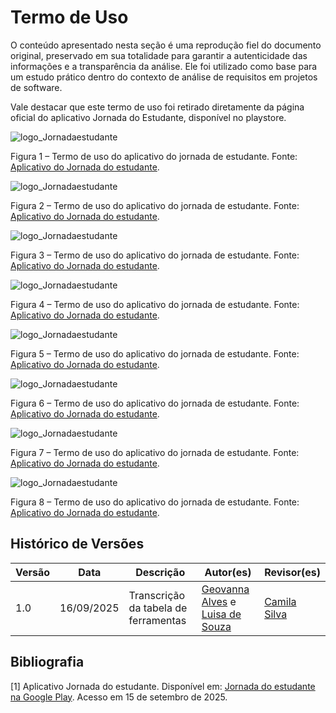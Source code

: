 # Termo de Uso

O conteúdo apresentado nesta seção é uma reprodução fiel do documento original, preservado em sua totalidade para garantir a autenticidade das informações e a transparência da análise. Ele foi utilizado como base para um estudo prático dentro do contexto de análise de requisitos em projetos de software.

Vale destacar que este termo de uso foi retirado diretamente da página oficial do aplicativo Jornada do Estudante, disponível no playstore.

![logo_Jornadaestudante](../img/termo_de_uso1.jpg)

Figura 1 – Termo de uso do aplicativo do jornada de estudante. Fonte:  [Aplicativo do Jornada do estudante](https://play.google.com/store/apps/details?id=br.gov.mec.jornada.estudante&hl=pt-BR).

![logo_Jornadaestudante](../img/termo_de_uso2.jpg)

Figura 2 – Termo de uso do aplicativo do jornada de estudante. Fonte: [Aplicativo do Jornada do estudante](https://play.google.com/store/apps/details?id=br.gov.mec.jornada.estudante&hl=pt-BR).

![logo_Jornadaestudante](../img/termo_de_uso3.jpg)

Figura 3 – Termo de uso do aplicativo do jornada de estudante. Fonte: [Aplicativo do Jornada do estudante](https://play.google.com/store/apps/details?id=br.gov.mec.jornada.estudante&hl=pt-BR).

![logo_Jornadaestudante](../img/termo_de_uso4.jpg)

Figura 4 – Termo de uso do aplicativo do jornada de estudante. Fonte: [Aplicativo do Jornada do estudante](https://play.google.com/store/apps/details?id=br.gov.mec.jornada.estudante&hl=pt-BR).

![logo_Jornadaestudante](../img/termo_de_uso5.jpg)

Figura 5 – Termo de uso do aplicativo do jornada de estudante. Fonte: [Aplicativo do Jornada do estudante](https://play.google.com/store/apps/details?id=br.gov.mec.jornada.estudante&hl=pt-BR).

![logo_Jornadaestudante](../img/termo_de%20_uso6.jpg)

Figura 6 – Termo de uso do aplicativo do jornada de estudante. Fonte: [Aplicativo do Jornada do estudante](https://play.google.com/store/apps/details?id=br.gov.mec.jornada.estudante&hl=pt-BR).

![logo_Jornadaestudante](../img/termo_de_uso7.jpg)

Figura 7 – Termo de uso do aplicativo do jornada de estudante. Fonte: [Aplicativo do Jornada do estudante](https://play.google.com/store/apps/details?id=br.gov.mec.jornada.estudante&hl=pt-BR).

![logo_Jornadaestudante](../img/termo_de_uso8.jpg)

Figura 8 – Termo de uso do aplicativo do jornada de estudante. Fonte: [Aplicativo do Jornada do estudante](https://play.google.com/store/apps/details?id=br.gov.mec.jornada.estudante&hl=pt-BR).

## Histórico de Versões

| Versão | Data       | Descrição                           | Autor(es)                                                    | Revisor(es)                             |
|--------|------------|------------------------------------|-----------------------------------------------------------|-------------------------------------|
| 1.0    | 16/09/2025 | Transcrição da tabela de ferramentas | [Geovanna Alves](https://github.com/GeovannaUmbelino)   e [Luisa de Souza](https://github.com/luisa12ll)  | [Camila Silva](https://github.com/CamilaSilvaC) |

## Bibliografia

[1] Aplicativo Jornada do estudante. Disponível em: [Jornada do estudante na Google Play](https://play.google.com/store/apps/details?id=br.gov.mec.jornada.estudante&hl=pt-BR). Acesso em 15 de setembro de 2025.
